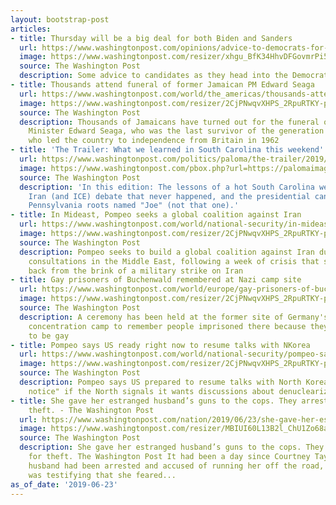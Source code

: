 ```yaml
---
layout: bootstrap-post
articles:
- title: Thursday will be a big deal for both Biden and Sanders
  url: https://www.washingtonpost.com/opinions/advice-to-democrats-for-the-debate-fest/2019/06/23/6d7f92c8-9451-11e9-b570-6416efdc0803_story.html
  image: https://www.washingtonpost.com/resizer/xhgu_BfK34HhvDFGovmrPi55qYA=/1484x0/arc-anglerfish-washpost-prod-washpost.s3.amazonaws.com/public/ICSCBJUCKUI6TPHHIC2BAX34UA.jpg
  source: The Washington Post
  description: Some advice to candidates as they head into the Democratic debate-fest.
- title: Thousands attend funeral of former Jamaican PM Edward Seaga
  url: https://www.washingtonpost.com/world/the_americas/thousands-attend-funeral-of-former-jamaican-pm-edward-seaga/2019/06/23/0e6b25a0-960d-11e9-9a16-dc551ea5a43b_story.html
  image: https://www.washingtonpost.com/resizer/2CjPNwqvXHPS_2RpuRTKY-p3eVo=/1484x0/www.washingtonpost.com/pb/resources/img/twp-social-share.png
  source: The Washington Post
  description: Thousands of Jamaicans have turned out for the funeral of former Prime
    Minister Edward Seaga, who was the last survivor of the generation of politicians
    who led the country to independence from Britain in 1962
- title: 'The Trailer: What we learned in South Carolina this weekend'
  url: https://www.washingtonpost.com/politics/paloma/the-trailer/2019/06/23/the-trailer-what-we-learned-in-south-carolina-this-weekend/5d0f64071ad2e552a21d5075/
  image: https://www.washingtonpost.com/pbox.php?url=https://palomaimages.washingtonpost.com/pr2/5706bea7b28582bb3330f1e02f06aab0-5619-3818-70-8-line_3_tstmp_1561316736.jpg&w=1484&op=resize&opt=1&filter=antialias&t=20170517
  source: The Washington Post
  description: 'In this edition: The lessons of a hot South Carolina weekend, the
    Iran (and ICE) debate that never happened, and the presidential candidate with
    Pennsylvania roots named "Joe" (not that one).'
- title: In Mideast, Pompeo seeks a global coalition against Iran
  url: https://www.washingtonpost.com/world/national-security/in-mideast-pompeo-seeks-a-global-coalition-against-iran/2019/06/23/0502aee6-9605-11e9-9a16-dc551ea5a43b_story.html
  image: https://www.washingtonpost.com/resizer/2CjPNwqvXHPS_2RpuRTKY-p3eVo=/1484x0/www.washingtonpost.com/pb/resources/img/twp-social-share.png
  source: The Washington Post
  description: Pompeo seeks to build a global coalition against Iran during urgent
    consultations in the Middle East, following a week of crisis that saw US pull
    back from the brink of a military strike on Iran
- title: Gay prisoners of Buchenwald remembered at Nazi camp site
  url: https://www.washingtonpost.com/world/europe/gay-prisoners-of-buchenwald-remembered-at-nazi-camp-site/2019/06/23/be972884-9603-11e9-9a16-dc551ea5a43b_story.html
  image: https://www.washingtonpost.com/resizer/2CjPNwqvXHPS_2RpuRTKY-p3eVo=/1484x0/www.washingtonpost.com/pb/resources/img/twp-social-share.png
  source: The Washington Post
  description: A ceremony has been held at the former site of Germany's Buchenwald
    concentration camp to remember people imprisoned there because they were thought
    to be gay
- title: Pompeo says US ready right now to resume talks with NKorea
  url: https://www.washingtonpost.com/world/national-security/pompeo-says-us-ready-right-now-to-resume-talks-with-nkorea/2019/06/23/02dee542-9602-11e9-9a16-dc551ea5a43b_story.html
  image: https://www.washingtonpost.com/resizer/2CjPNwqvXHPS_2RpuRTKY-p3eVo=/1484x0/www.washingtonpost.com/pb/resources/img/twp-social-share.png
  source: The Washington Post
  description: Pompeo says US prepared to resume talks with North Korea "at a moment's
    notice" if the North signals it wants discussions about denuclearization
- title: She gave her estranged husband’s guns to the cops. They arrested her for
    theft. - The Washington Post
  url: https://www.washingtonpost.com/nation/2019/06/23/she-gave-her-estranged-husbands-guns-cops-they-arrested-her-theft/
  image: https://www.washingtonpost.com/resizer/MBIUI60L13B2l_ChU1Zo68aPjkU=/1484x0/arc-anglerfish-washpost-prod-washpost.s3.amazonaws.com/public/JGN5OUGNLEI6RLIKBYA67OR4YE.jpg
  source: The Washington Post
  description: She gave her estranged husband’s guns to the cops. They arrested her
    for theft. The Washington Post It had been a day since Courtney Taylor Irby's
    husband had been arrested and accused of running her off the road, and now she
    was testifying that she feared...
as_of_date: '2019-06-23'
---
```


